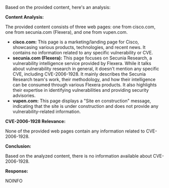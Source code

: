 Based on the provided content, here's an analysis:

**Content Analysis:**

The provided content consists of three web pages: one from cisco.com, one from secunia.com (Flexera), and one from vupen.com.

*   **cisco.com:**  This page is a marketing/landing page for Cisco, showcasing various products, technologies, and recent news. It contains no information related to any specific vulnerability or CVE.
*   **secunia.com (Flexera):** This page focuses on Secunia Research, a vulnerability intelligence service provided by Flexera. While it talks about vulnerability research in general, it doesn't mention any specific CVE, including CVE-2006-1928. It mainly describes the Secunia Research team's work, their methodology, and how their intelligence can be consumed through various Flexera products. It also highlights their expertise in identifying vulnerabilities and providing security advisories.
*   **vupen.com:** This page displays a "Site en construction" message, indicating that the site is under construction and does not provide any vulnerability-related information.

**CVE-2006-1928 Relevance:**

None of the provided web pages contain any information related to CVE-2006-1928.

**Conclusion:**

Based on the analyzed content, there is no information available about CVE-2006-1928.

**Response:**

NOINFO